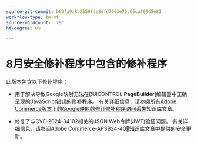 ```yaml
---
source-git-commit: b63fa9a8b2b59f6e8dfd7003e75c66caf99d5e81
workflow-type: tm+mt
source-wordcount: '79'
ht-degree: 0%

---
```

# 8月安全修补程序中包含的修补程序

此版本包含以下修补程序：

* 用于解决导致Google映射无法在&#x200B;[!UICONTROL **PageBuilder**]&#x200B;编辑器中正确呈现的JavaScript错误的修补程序。 有关详细信息，请参阅[所有Adobe Commerce版本上的Google映射的修订修补程序访问丢失](https://experienceleague.adobe.com/zh-hans/docs/commerce-knowledge-base/kb/troubleshooting/site-down-or-unresponsive/revised-patches-for-google-maps-access-loss-on-all-adobe-commerce-versions)知识库文章。

<!--
ACP2E-3156
ACP2E-3157
ACP2E-3158
ACP2E-3159
-->

* 修复了与CVE-2024-34102相关的JSON Web令牌(JWT)验证问题。 有关详细信息，请参阅Adobe Commerce-APSB24-40[&#128279;](https://experienceleague.adobe.com/zh-hans/docs/commerce-knowledge-base/kb/troubleshooting/known-issues-patches-attached/security-update-available-for-adobe-commerce-apsb24-40-revised-to-include-isolated-patch-for-cve-2024-34102)知识库文章中提供的安全更新。

<!--
AC-12486
AC-12487
AC-12488
AC-12489
--->